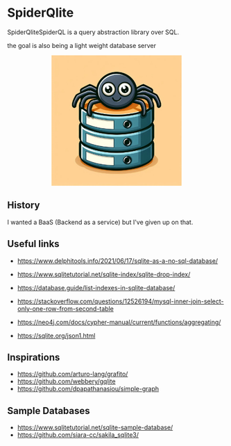 # SpiderQlite

SpiderQliteSpiderQL is a query abstraction library over SQL.

the goal is also being a light weight database server


<p align="center">
  <img src="./assets/logo.png" alt="spiderQlite Logo" width="300px">
</p>


## History

I wanted a BaaS (Backend as a service) but I've given up on that.


## Useful links
- https://www.delphitools.info/2021/06/17/sqlite-as-a-no-sql-database/
  
- https://www.sqlitetutorial.net/sqlite-index/sqlite-drop-index/
- https://database.guide/list-indexes-in-sqlite-database/
- https://stackoverflow.com/questions/12526194/mysql-inner-join-select-only-one-row-from-second-table
- https://neo4j.com/docs/cypher-manual/current/functions/aggregating/
- https://sqlite.org/json1.html

## Inspirations
- https://github.com/arturo-lang/grafito/
- https://github.com/webbery/gqlite
- https://github.com/dpapathanasiou/simple-graph

## Sample Databases
- https://www.sqlitetutorial.net/sqlite-sample-database/
- https://github.com/siara-cc/sakila_sqlite3/